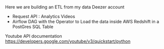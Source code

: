 Here we are building an ETL from my data Deezer account

- Request API : Analytics Videos 
- Airflow DAG with the Operator to Load the data inside AWS Redshift in a PostGres SQL Table

Youtube API documentation
https://developers.google.com/youtube/v3/quickstart/python